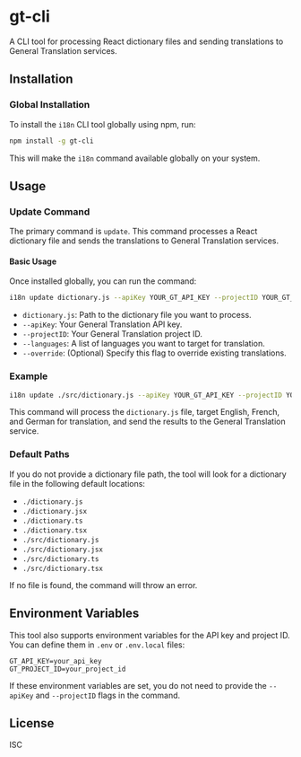 # gt-cli

A CLI tool for processing React dictionary files and sending translations to General Translation services.

## Installation

### Global Installation

To install the `i18n` CLI tool globally using npm, run:

```bash
npm install -g gt-cli
```

This will make the `i18n` command available globally on your system.

## Usage

### Update Command

The primary command is `update`. This command processes a React dictionary file and sends the translations to General Translation services.

#### Basic Usage

Once installed globally, you can run the command:

```bash
i18n update dictionary.js --apiKey YOUR_GT_API_KEY --projectID YOUR_GT_PROJECT_ID --languages en fr es --override
```

- `dictionary.js`: Path to the dictionary file you want to process.
- `--apiKey`: Your General Translation API key.
- `--projectID`: Your General Translation project ID.
- `--languages`: A list of languages you want to target for translation.
- `--override`: (Optional) Specify this flag to override existing translations.

### Example

```bash
i18n update ./src/dictionary.js --apiKey YOUR_GT_API_KEY --projectID YOUR_GT_PROJECT_ID --languages en fr de --override
```

This command will process the `dictionary.js` file, target English, French, and German for translation, and send the results to the General Translation service.

### Default Paths

If you do not provide a dictionary file path, the tool will look for a dictionary file in the following default locations:

- `./dictionary.js`
- `./dictionary.jsx`
- `./dictionary.ts`
- `./dictionary.tsx`
- `./src/dictionary.js`
- `./src/dictionary.jsx`
- `./src/dictionary.ts`
- `./src/dictionary.tsx`

If no file is found, the command will throw an error.

## Environment Variables

This tool also supports environment variables for the API key and project ID. You can define them in `.env` or `.env.local` files:

```env
GT_API_KEY=your_api_key
GT_PROJECT_ID=your_project_id
```

If these environment variables are set, you do not need to provide the `--apiKey` and `--projectID` flags in the command.

## License

ISC
